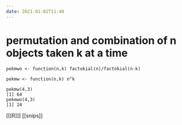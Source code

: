 ```yaml
---
date: 2021-01-02T11:40
---
```


# permutation and combination of n objects taken k at a time

    pekmwo <- function(n,k) factokial(n)/factokial(n-k)

    pekmw <- function(n,k) n^k

    pekmw(4,3)
    [1] 64
    pekmwo(4,3)
    [1] 24

[[[R]]]
[[snips]]
